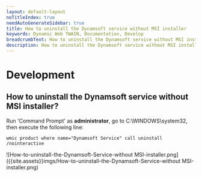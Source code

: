 ```yaml
---
layout: default-layout
noTitleIndex: true
needAutoGenerateSidebar: true
title: How to uninstall the Dynamsoft service without MSI installer
keywords: Dynamic Web TWAIN, Documentation, Develop
breadcrumbText: How to uninstall the Dynamsoft service without MSI installer
description: How to uninstall the Dynamsoft service without MSI installer
---
```


# Development

## How to uninstall the Dynamsoft service without MSI installer?

Run 'Command Prompt' as **administrator**, go to C:\WINDOWS\system32, then execute the following line:

``` shell
wmic product where name="Dynamsoft Service" call uninstall /nointeractive
```

![How-to-uninstall-the-Dynamsoft-Service-without MSI-installer.png]({{site.assets}}imgs/How-to-uninstall-the-Dynamsoft-Service-without MSI-installer.png)
